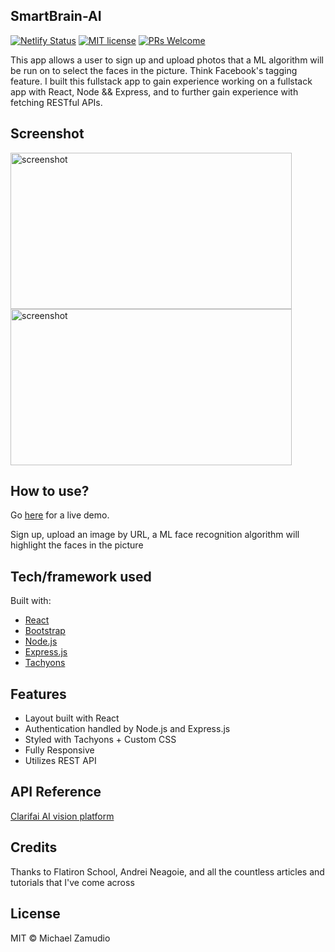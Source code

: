 ## SmartBrain-AI

[![Netlify Status](https://api.netlify.com/api/v1/badges/5b49b11b-f07b-4aac-8b9c-b4253cbac354/deploy-status)](https://app.netlify.com/sites/smartbrain-ai/deploys)
[![MIT license](https://img.shields.io/badge/License-MIT-blue.svg)](https://lbesson.mit-license.org/)
[![PRs Welcome](https://img.shields.io/badge/PRs-welcome-brightgreen.svg?style=flat-square)](http://makeapullrequest.com)

This app allows a user to sign up and upload photos that a ML algorithm will be run on to select the faces in the picture. Think Facebook's tagging feature. I built this fullstack app to gain experience working on a fullstack app with React, Node && Express, and to further gain experience with fetching RESTful APIs.

## Screenshot

<img src="https://github.com/zamudio/smartbrain-ai/blob/master/public/project_screenshot_face.png" alt="screenshot" width="450" height="250" />
<img src="https://github.com/zamudio/smartbrain-ai/blob/master/public/project_screenshot_home.png" alt="screenshot" width="450" height="250" />

## How to use?

Go [here](https://smartbrain-ai.netlify.app) for a live demo.

Sign up, upload an image by URL, a ML face recognition algorithm will highlight the faces in the picture

## Tech/framework used

Built with:

- [React](https://es.reactjs.org/)
- [Bootstrap](https://getbootstrap.com/docs/4.3/getting-started/introduction/)
- [Node.js](https://nodejs.org/en/)
- [Express.js](https://expressjs.com/)
- [Tachyons](https://tachyons.io/)

## Features

- Layout built with React
- Authentication handled by Node.js and Express.js
- Styled with Tachyons + Custom CSS
- Fully Responsive
- Utilizes REST API

## API Reference

[Clarifai AI vision platform](https://www.clarifai.com/)

## Credits

Thanks to Flatiron School, Andrei Neagoie, and all the countless articles and tutorials that I've come across

## License

MIT © Michael Zamudio
